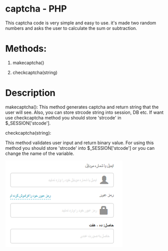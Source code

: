 # captcha - PHP
This captcha code is very simple and easy to use. it's made two random numbers and asks the user to calculate the sum or subtraction.
# Methods:
1. makecaptcha()

2. checkcaptcha(string)
# Description

makecaptcha():
This method generates captcha and return string that the user will see. Also, you can store strcode string into session, DB etc.
If want use checkcaptcha method you should store 'strcode' in $_SESSION['stcode'].
                                          
   
checkcaptcha(string):
          
This method validates user input and return binary value. For using this method you should store 'strcode' into $_SESSION['stcode'] or
you can change the name of the variable.

![picture alt](https://raw.githubusercontent.com/rezajafari2a/captcha/master/Capture.PNG "کپچا فارسی")
